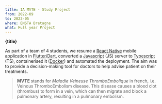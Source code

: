 ```yaml
---
title: IA MVTE - Study Project
from: 2022-09
to: 2023-05
where: ENSTA Bretagne
what: Full year Project
---
```


**{title}**

As part of a team of 4 students, we resume a [React Native](https://reactnative.dev/) mobile application in [Flutter](https://flutter.dev)/[Dart](https://dart.dev), converted a [Javascript](https://developer.mozilla.org/fr/docs/Web/JavaScript) (JS) server to [Typescript](https://typescriptlang.org) (TS), containerised it ([Docker](https://docker.com)) and automated the deployment.
The aim was to provide a decision-making tool for doctors to help advise patient on their treatments.

> **MVTE** stands for *Maladie Veineuse ThromboEmbolique* in french, i.e. Veinous ThromboEmbolism disease.
> This disease causes a blood clot (thrombus) to form in a vein, which can then migrate and block a pulmonary artery, resulting in a pulmonary embolism.
